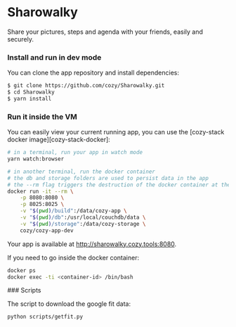 # Sharowalky


Share your pictures, steps and agenda with your friends, easily and securely.


### Install and run in dev mode


You can clone the app repository and install dependencies:

```sh
$ git clone https://github.com/cozy/Sharowalky.git
$ cd Sharowalky
$ yarn install
```

### Run it inside the VM

You can easily view your current running app, you can use the [cozy-stack docker image][cozy-stack-docker]:

```sh
# in a terminal, run your app in watch mode
yarn watch:browser
```

```sh
# in another terminal, run the docker container
# the db and storage folders are used to persist data in the app
# the --rm flag triggers the destruction of the docker container at the end of the execution, as it created each time this command is run.
docker run -it --rm \
    -p 8080:8080 \
    -p 8025:8025 \
    -v "$(pwd)/build":/data/cozy-app \
    -v "$(pwd)/db":/usr/local/couchdb/data \
    -v "$(pwd)/storage":/data/cozy-storage \
    cozy/cozy-app-dev

```
Your app is available at http://sharowalky.cozy.tools:8080.


If you need to go inside the docker container:
```sh
docker ps
docker exec -ti <container-id> /bin/bash
```

### Scripts

The script to download the google fit data:
```sh
python scripts/getfit.py
```

